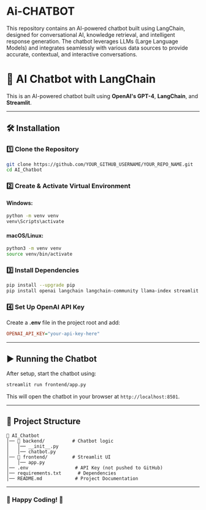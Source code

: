 # Ai-CHATBOT
This repository contains an AI-powered chatbot built using LangChain, designed for conversational AI, knowledge retrieval, and intelligent response generation. The chatbot leverages LLMs (Large Language Models) and integrates seamlessly with various data sources to provide accurate, contextual, and interactive conversations.

# 🤖 AI Chatbot with LangChain

This is an AI-powered chatbot built using **OpenAI's GPT-4**, **LangChain**, and **Streamlit**.

---

## 🛠️ Installation

### 1️⃣ Clone the Repository
```bash
git clone https://github.com/YOUR_GITHUB_USERNAME/YOUR_REPO_NAME.git
cd AI_Chatbot
```

### 2️⃣ Create & Activate Virtual Environment
#### Windows:
```bash
python -m venv venv
venv\Scripts\activate
```

#### macOS/Linux:
```bash
python3 -m venv venv
source venv/bin/activate
```

### 3️⃣ Install Dependencies
```bash
pip install --upgrade pip
pip install openai langchain langchain-community llama-index streamlit python-dotenv
```

### 4️⃣ Set Up OpenAI API Key
Create a **.env** file in the project root and add:
```ini
OPENAI_API_KEY="your-api-key-here"
```

---

## ▶️ Running the Chatbot
After setup, start the chatbot using:
```bash
streamlit run frontend/app.py
```
This will open the chatbot in your browser at `http://localhost:8501`.

---

## 📂 Project Structure
```
📁 AI_Chatbot
│── 📂 backend/          # Chatbot logic
│   │── __init__.py
│   │── chatbot.py
│── 📂 frontend/         # Streamlit UI
│   │── app.py
│── .env                 # API Key (not pushed to GitHub)
│── requirements.txt      # Dependencies
│── README.md            # Project Documentation
```

---

### 🎉 Happy Coding! 🚀

